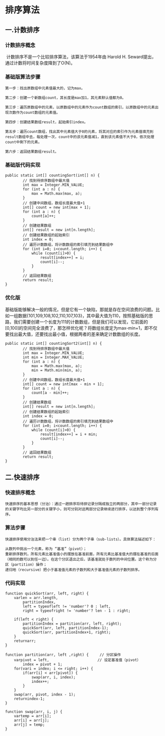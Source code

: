 # 排序算法 <!-- {docsify-ignore-all} -->



## 一.计数排序

### 计数排序概念

​    计数排序不是一个比较排序算法，该算法于1954年由 Harold H. Seward提出，通过计数将时间复杂度降到了O(N)。

### 基础版算法步骤

```
第一步：找出原数组中元素值最大的，记为max。

第二步：创建一个新数组count，其长度是max加1，其元素默认值都为0。

第三步：遍历原数组中的元素，以原数组中的元素作为count数组的索引，以原数组中的元素出现次数作为count数组的元素值。

第四步：创建结果数组result，起始索引index。

第五步：遍历count数组，找出其中元素值大于0的元素，将其对应的索引作为元素值填充到result数组中去，每处理一次，count中的该元素值减1，直到该元素值不大于0，依次处理count中剩下的元素。

第六步：返回结果数组result。
```

### 基础版代码实现

```
public static int[] countingSort(int[] n) {
        // 找到待排序数组中最大值
        int max = Integer.MIN_VALUE;
        for (int a : n) {
            max = Math.max(max, a);
        }
        // 创建中间数组，数组长度最大值+1
        int[] count = new int[max + 1];
        for (int a : n) {
            count[a]++;
        }
        // 创建结果数组
        int[] result = new int[n.length];
        // 创建结果数组的起始索引
        int index = 0;
        // 遍历计数数组，将计数数组的索引填充到结果数组中
        for (int i=0; i<count.length; i++) {
            while (count[i]>0) {
                result[index++] = i;
                count[i]--;
            }
        }
        // 返回结果数组
        return result;
}
```

### 优化版

​    基础版能够解决一般的情况，但是它有一个缺陷，那就是存在空间浪费的问题。比如一组数据{101,109,108,102,110,107,103}，其中最大值为110，按照基础版的思路，我们需要创建一个长度为111的计数数组，但是我们可以发现，它前面的[0,100]的空间完全浪费了，那怎样优化呢？将数组长度定为max-min+1，即不仅要找出最大值，还要找出最小值，根据两者的差来确定计数数组的长度。

```
public static int[] countingSort2(int[] n) {
        // 找到待排序数组中最大值
        int max = Integer.MIN_VALUE;
        int min = Integer.MAX_VALUE;
        for (int a : n) {
            max = Math.max(max, a);
            min = Math.min(min, a);
        }
        // 创建中间数组，数组长度最大值+1
        int[] count = new int[max - min + 1];
        for (int a : n) {
            count[a - min]++;
        }
        // 创建结果数组
        int[] result = new int[n.length];
        // 创建结果数组的起始索引
        int index = 0;
        // 遍历计数数组，将计数数组的索引填充到结果数组中
        for (int i=0; i<count.length; i++) {
            while (count[i]>0) {
                result[index++] = i + min;
                count[i]--;
            }
        }
        // 返回结果数组
        return result;
}
```

## 二.快速排序

### 快速排序概念
    快速排序的基本思想（分治）：通过一趟排序将待排记录分隔成独立的两部分，其中一部分记录的关键字均比另一部分的关键字小，则可分别对这两部分记录继续进行排序，以达到整个序列有序。
### 算法步骤
    快速排序使用分治法来把一个串（list）分为两个子串（sub-lists）。具体算法描述如下：

    从数列中挑出一个元素，称为 “基准”（pivot）；
    重新排序数列，所有元素比基准值小的摆放在基准前面，所有元素比基准值大的摆在基准的后面（相同的数可以到任一边）。在这个分区退出之后，该基准就处于数列的中间位置。这个称为分区（partition）操作；
    递归地（recursive）把小于基准值元素的子数列和大于基准值元素的子数列排序。
### 代码实现
```
function quickSort(arr, left, right) {
    varlen = arr.length,
        partitionIndex,
        left = typeofleft != 'number'? 0 : left,
        right = typeofright != 'number'? len - 1 : right;
 
    if(left < right) {
        partitionIndex = partition(arr, left, right);
        quickSort(arr, left, partitionIndex-1);
        quickSort(arr, partitionIndex+1, right);
    }
    returnarr;
}
 
function partition(arr, left ,right) {     // 分区操作
    varpivot = left,                      // 设定基准值（pivot）
        index = pivot + 1;
    for(vari = index; i <= right; i++) {
        if(arr[i] < arr[pivot]) {
            swap(arr, i, index);
            index++;
        }       
    }
    swap(arr, pivot, index - 1);
    returnindex-1;
}
 
function swap(arr, i, j) {
    vartemp = arr[i];
    arr[i] = arr[j];
    arr[j] = temp;
}
```
